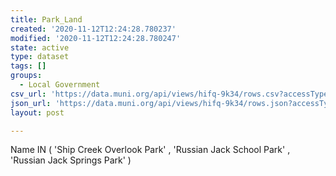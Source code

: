 ```yaml
---
title: Park_Land
created: '2020-11-12T12:24:28.780237'
modified: '2020-11-12T12:24:28.780247'
state: active
type: dataset
tags: []
groups:
  - Local Government
csv_url: 'https://data.muni.org/api/views/hifq-9k34/rows.csv?accessType=DOWNLOAD'
json_url: 'https://data.muni.org/api/views/hifq-9k34/rows.json?accessType=DOWNLOAD'
layout: post

---
```

Name IN ( 'Ship Creek Overlook Park' , 'Russian Jack School Park' , 'Russian Jack Springs Park' )
